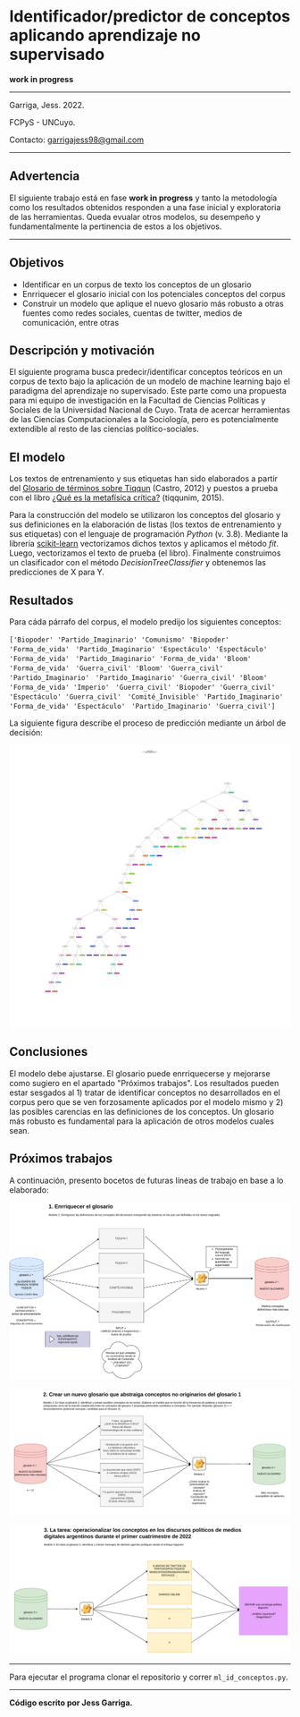 # Identificador/predictor de conceptos aplicando aprendizaje no supervisado

**work in progress**

---

Garriga, Jess. 2022.

FCPyS - UNCuyo.

Contacto: [garrigajess98@gmail.com](URL)

---

## Advertencia

El siguiente trabajo está en fase **work in progress** y tanto la metodología como los resultados obtenidos responden a una fase inicial y exploratoria de las herramientas. Queda evualar otros modelos, su desempeño y fundamentalmente la pertinencia de estos a los objetivos.

---

## Objetivos

* Identificar en un corpus de texto los conceptos de un glosario
* Enrriquecer el glosario inicial con los potenciales conceptos del corpus
* Construir un modelo que aplique el nuevo glosario más robusto a otras fuentes como redes sociales, cuentas de twitter, medios de comunicación, entre otras

## Descripción y motivación

El siguiente programa busca predecir/identificar conceptos teóricos en un corpus de texto bajo la aplicación de un modelo de machine learning bajo el paradigma del aprendizaje no supervisado. Este parte como una propuesta para mi equipo de investigación en la Facultad de Ciencias Políticas y Sociales de la Universidad Nacional de Cuyo. Trata de acercar herramientas de las Ciencias Computacionales a la Sociología, pero es potencialmente extendible al resto de las ciencias político-sociales.

## El modelo

Los textos de entrenamiento y sus etiquetas han sido elaborados a partir del [Glosario de términos sobre Tiqqun](http://www.ucm.es/centros/cont/descargas/documento38581.pdf) (Castro, 2012) y puestos a prueba con el libro [¿Qué es la metafísica crítica?](https://tiqqunim.blogspot.com/2015/05/metafisica.html) (tiqqunim, 2015).

Para la construcción del modelo se utilizaron los conceptos del glosario y sus definiciones en la elaboración de listas (los textos de entrenamiento y sus etiquetas) con el lenguaje de programación _Python_ (v. 3.8). Mediante la librería [scikit-learn](https://scikit-learn.com) vectorizamos dichos textos y aplicamos el método _fit_. Luego, vectorizamos el texto de prueba (el libro). Finalmente construimos un clasificador con el método _DecisionTreeClassifier_ y obtenemos las predicciones de X para Y.

## Resultados

Para cáda párrafo del corpus, el modelo predijo los siguientes conceptos:

`['Biopoder' 'Partido_Imaginario' 'Comunismo' 'Biopoder' 'Forma_de_vida'`
` 'Partido_Imaginario' 'Espectáculo' 'Espectáculo' 'Forma_de_vida'`
` 'Partido_Imaginario' 'Forma_de_vida' 'Bloom' 'Forma_de_vida'`
` 'Guerra_civil' 'Bloom' 'Guerra_civil' 'Partido_Imaginario'`
` 'Partido_Imaginario' 'Guerra_civil' 'Bloom' 'Forma_de_vida' 'Imperio'`
` 'Guerra_civil' 'Biopoder' 'Guerra_civil' 'Espectáculo' 'Guerra_civil'`
` 'Comité_Invisible' 'Partido_Imaginario' 'Forma_de_vida' 'Espectáculo'`
` 'Partido_Imaginario' 'Guerra_civil']`

La siguiente figura describe el proceso de predicción mediante un árbol de decisión:

![tree](./output/tree.png)

## Conclusiones

El modelo debe ajustarse. El glosario puede enrriquecerse y mejorarse como sugiero en el apartado "Próximos trabajos". Los resultados pueden estar sesgados al 1) tratar de identificar conceptos no desarrollados en el corpus pero que se ven forzosamente aplicados por el modelo mismo y 2) las posibles carencias en las definiciones de los conceptos. Un glosario más robusto es fundamental para la aplicación de otros modelos cuales sean.

## Próximos trabajos

A continuación, presento bocetos de futuras líneas de trabajo en base a lo elaborado:

![1](./img/1.png)

![2](./img/2.png)

![3](./img/3.png)

---

Para ejecutar el programa clonar el repositorio y correr `ml_id_conceptos.py`.

---

**Código escrito por Jess Garriga.**
